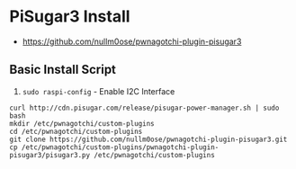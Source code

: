 # PiSugar3 Install

- https://github.com/nullm0ose/pwnagotchi-plugin-pisugar3

## Basic Install Script

1. ``` sudo raspi-config ``` - Enable I2C Interface

```
curl http://cdn.pisugar.com/release/pisugar-power-manager.sh | sudo bash
mkdir /etc/pwnagotchi/custom-plugins
cd /etc/pwnagotchi/custom-plugins
git clone https://github.com/nullm0ose/pwnagotchi-plugin-pisugar3.git
cp /etc/pwnagotchi/custom-plugins/pwnagotchi-plugin-pisugar3/pisugar3.py /etc/pwnagotchi/custom-plugins

```